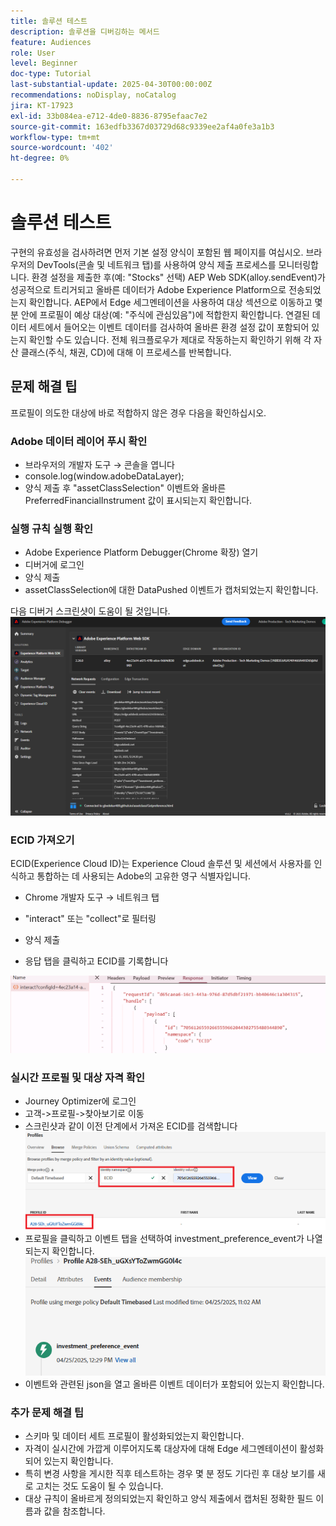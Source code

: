 ```yaml
---
title: 솔루션 테스트
description: 솔루션을 디버깅하는 메서드
feature: Audiences
role: User
level: Beginner
doc-type: Tutorial
last-substantial-update: 2025-04-30T00:00:00Z
recommendations: noDisplay, noCatalog
jira: KT-17923
exl-id: 33b084ea-e712-4de0-8836-8795efaac7e2
source-git-commit: 163edfb3367d03729d68c9339ee2af4a0fe3a1b3
workflow-type: tm+mt
source-wordcount: '402'
ht-degree: 0%

---
```


# 솔루션 테스트

구현의 유효성을 검사하려면 먼저 기본 설정 양식이 포함된 웹 페이지를 여십시오. 브라우저의 DevTools(콘솔 및 네트워크 탭)를 사용하여 양식 제출 프로세스를 모니터링합니다. 환경 설정을 제출한 후(예: &quot;Stocks&quot; 선택) AEP Web SDK(alloy.sendEvent)가 성공적으로 트리거되고 올바른 데이터가 Adobe Experience Platform으로 전송되었는지 확인합니다. AEP에서 Edge 세그멘테이션을 사용하여 대상 섹션으로 이동하고 몇 분 안에 프로필이 예상 대상(예: &quot;주식에 관심있음&quot;)에 적합한지 확인합니다. 연결된 데이터 세트에서 들어오는 이벤트 데이터를 검사하여 올바른 환경 설정 값이 포함되어 있는지 확인할 수도 있습니다. 전체 워크플로우가 제대로 작동하는지 확인하기 위해 각 자산 클래스(주식, 채권, CD)에 대해 이 프로세스를 반복합니다.

## 문제 해결 팁

프로필이 의도한 대상에 바로 적합하지 않은 경우 다음을 확인하십시오.


### Adobe 데이터 레이어 푸시 확인

* 브라우저의 개발자 도구 → 콘솔을 엽니다
* console.log(window.adobeDataLayer);
* 양식 제출 후 &quot;assetClassSelection&quot; 이벤트와 올바른 PreferredFinancialInstrument 값이 표시되는지 확인합니다.

### 실행 규칙 실행 확인

* Adobe Experience Platform Debugger(Chrome 확장) 열기
* 디버거에 로그인
* 양식 제출
* assetClassSelection에 대한 DataPushed 이벤트가 캡처되었는지 확인합니다.

다음 디버거 스크린샷이 도움이 될 것입니다.
![aep-debugger](assets/aep-debugger.png)

### ECID 가져오기

ECID(Experience Cloud ID)는 Experience Cloud 솔루션 및 세션에서 사용자를 인식하고 통합하는 데 사용되는 Adobe의 고유한 영구 식별자입니다.

* Chrome 개발자 도구 → 네트워크 탭

* &quot;interact&quot; 또는 &quot;collect&quot;로 필터링

* 양식 제출
* 응답 탭을 클릭하고 ECID를 기록합니다

![get-ecid](assets/get-ecid.png)

### 실시간 프로필 및 대상 자격 확인

* Journey Optimizer에 로그인
* 고객->프로필->찾아보기로 이동
* 스크린샷과 같이 이전 단계에서 가져온 ECID를 검색합니다
  ![ecid-profile](assets/ecid-profile.png)
* 프로필을 클릭하고 이벤트 탭을 선택하여 investment_preference_event가 나열되는지 확인합니다.
  ![events-tab](assets/profile-events.png)
* 이벤트와 관련된 json을 열고 올바른 이벤트 데이터가 포함되어 있는지 확인합니다.

### 추가 문제 해결 팁

* 스키마 및 데이터 세트 프로필이 활성화되었는지 확인합니다.
* 자격이 실시간에 가깝게 이루어지도록 대상자에 대해 Edge 세그멘테이션이 활성화되어 있는지 확인합니다.
* 특히 변경 사항을 게시한 직후 테스트하는 경우 몇 분 정도 기다린 후 대상 보기를 새로 고치는 것도 도움이 될 수 있습니다.
* 대상 규칙이 올바르게 정의되었는지 확인하고 양식 제출에서 캡처된 정확한 필드 이름과 값을 참조합니다.
